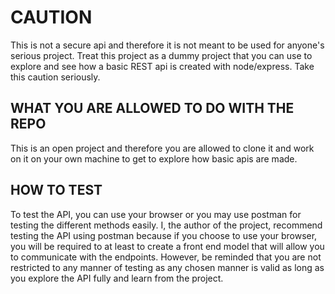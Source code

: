 # CAUTION

This is not a secure api and therefore it is not meant to be used for anyone's serious project. Treat this project as a dummy project that you can use to explore and see how a basic REST api is created with node/express.
Take this caution seriously.

## WHAT YOU ARE ALLOWED TO DO WITH THE REPO

This is an open project and therefore you are allowed to clone it and work on it on your own machine to get to explore how basic apis are made.

## HOW TO TEST

To test the API, you can use your browser or you may use postman for testing the different methods easily. I, the author of the project, recommend testing the API using postman because if you choose to use your browser, you will be required to at least to create a front end model that will allow you to communicate with the endpoints.
However, be reminded that you are not restricted to any manner of testing as any chosen manner is valid as long as you explore the API fully and learn from the project.
